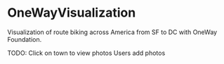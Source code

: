 OneWayVisualization
===================

Visualization of route biking across America from SF to DC with OneWay Foundation. 

TODO:
Click on town to view photos
Users add photos


